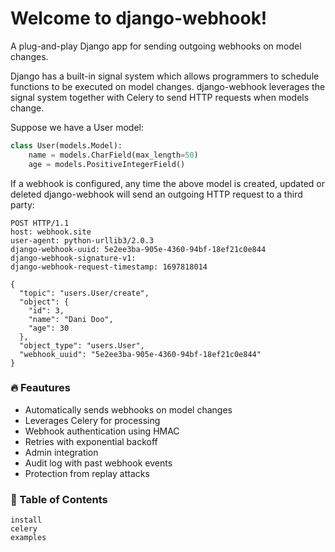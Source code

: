 # Welcome to django-webhook!

A plug-and-play Django app for sending outgoing webhooks on model changes.

Django has a built-in signal system which allows programmers to schedule functions to be executed on
model changes. django-webhook leverages the signal system together with Celery to send HTTP requests
when models change.

Suppose we have a User model:
```python
class User(models.Model):
    name = models.CharField(max_length=50)
    age = models.PositiveIntegerField()
```

If a webhook is configured, any time the above model is created, updated or deleted django-webhook
will send an outgoing HTTP request to a third party:

```
POST HTTP/1.1
host: webhook.site
user-agent: python-urllib3/2.0.3
django-webhook-uuid: 5e2ee3ba-905e-4360-94bf-18ef21c0e844
django-webhook-signature-v1:
django-webhook-request-timestamp: 1697818014

{
  "topic": "users.User/create",
  "object": {
    "id": 3,
    "name": "Dani Doo",
    "age": 30
  },
  "object_type": "users.User",
  "webhook_uuid": "5e2ee3ba-905e-4360-94bf-18ef21c0e844"
}
```

### 🔥 Feautures
- Automatically sends webhooks on model changes
- Leverages Celery for processing
- Webhook authentication using HMAC
- Retries with exponential backoff
- Admin integration
- Audit log with past webhook events
- Protection from replay attacks


### 📜 Table of Contents
```{toctree}
install
celery
examples
```
